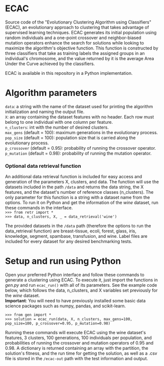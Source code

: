# ECAC
Source code of the "Evolutionary Clustering Algorithm using Classifiers" (ECAC), an evolutionary approach to clustering that takes advantage of supervised learning techniques. ECAC generates its initial population using random individuals and a one-point crossover and neighbor-biased mutation operators enhance the search for solutions while looking to maximize the algorithm's objective function. This function is constructed by three classifiers that take as training labels the assigned groups in an individual's chromosome, and the value returned by it is the average Area Under the Curve achieved by the classifiers.

ECAC is available in this repository in a Python implementation.

# Algorithm parameters
``data``: a string with the name of the dataset used for printing the algorithm initialization and naming the output file.  
``X``: an array containing the dataset features with no header. Each row must belong to one individual with one column per feature.  
``n_clusters``: int with the number of desired clusters.  
``max_gens`` (default = 100): maximum generations in the evolutionary process.  
``pop_size`` (default = 100): population size that is carried along the evolutionary process.  
``p_crossover`` (default = 0.95): probability of running the crossover operator.  
``p_mutation`` (default = 0.98): probability of running the mutation operator.  

### Optional data retrieval function
An additional data retrieval function is included for easy access and generation of the parameters X, clusters, and data. The function will use the datasets included in the path ``/data`` and returns the data string, the X features, and the dataset's number of reference classes (n_clusters). The only parameter for this function is a string with a dataset name from the options. To run it on Python and get the information of the *wine* dataset, run these commands in the interface.     
``>>> from retr import *``  
``>>> data, n_clusters, X, _ = data_retrieval('wine')``  

The provided datasets in the ``/data`` path (therefore the options to run the data_retrieval function) are breast-tissue, ecoli, forest, glass, iris, knowledge, segment, spambase, transfusion, and wine. Label files are included for every dataset for any desired benchmarking tests.

# Setup and run using Python
Open your preferred Python interface and follow these commands to generate a clustering using ECAC. To execute it, just import the functions in *gen.py* and run ``ecac_run()`` with all of its parameters. See the example code below, which follows the data, n_clusters, and X variables set previously for the *wine* dataset.  
**Important**: You will need to have previously installed some basic data science packages such as numpy, pandas, and scikit-learn.

``>>> from gen import *``  
``>>> solution = ecac_run(data, X, n_clusters, max_gens=100, pop_size=100, p_crossover=0.95, p_mutation=0.98)``  

Running these commands will execute ECAC using the wine dataset's features, 3 clusters, 100 generations, 100 individuals per population, and probabilities of running the crossover and mutation operators of 0.95 and 0.98. A dictionary is returned containing an array with the partition, the solution's fitness, and the run time for getting the solution, as well as a .csv file is stored in the ``/ecac-out`` path with the test information and output.
